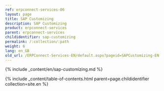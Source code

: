 ```yaml
---
ref: erpconnect-services-06
layout: page
title: SAP Customizing
description: SAP Customizing
product: erpconnect-services
parent: erpconnect-services
childidentifier: sap-customizing
permalink: /:collection/:path
weight: 6
lang: en_GB
old_url: /ERPConnect-Services-EN/default.aspx?pageid=SAPCustomizing-EN:sap-customizing-en
---
```



{% include _content/en/sap-customizing.md  %}


{% include _content/table-of-contents.html parent=page.childidentifier collection=site.en %}